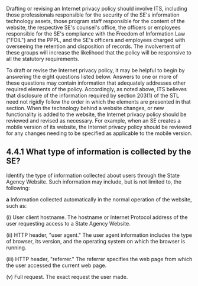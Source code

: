 Drafting or revising an Internet privacy policy should involve ITS, including those professionals responsible for the security of the SE's information technology assets, those program staff responsible for the content of the website, the respective SE's counsel's office, the officers or employees responsible for the SE's compliance with the Freedom of Information Law ("FOIL") and the PPPL, and the SE's officers and employees charged with overseeing the retention and disposition of records. The involvement of these groups will increase the likelihood that the policy will be responsive to all the statutory requirements.

To draft or revise the Internet privacy policy, it may be helpful to begin by answering the eight questions listed below. Answers to one or more of these questions may contain information that adequately addresses other required elements of the policy. Accordingly, as noted above, ITS believes that disclosure of the information required by section 203(1) of the STL need not rigidly follow the order in which the elements are presented in that section. When the technology behind a website changes, or new functionality is added to the website, the Internet privacy policy should be reviewed and revised as necessary. For example, when an SE creates a mobile version of its website, the Internet privacy policy should be reviewed for any changes needing to be specified as applicable to the mobile version.

## **4.4.1 What type of information is collected by the SE?**

Identify the type of information collected about users through the State Agency Website. Such information may include, but is not limited to, the following:

**a** Information collected automatically in the normal operation of the website, such as:

(i) User client hostname. The hostname or Internet Protocol address of the user requesting access to a State Agency Website.

(ii) HTTP header, "user agent." The user agent information includes the type of browser, its version, and the operating system on which the browser is running.

(iii) HTTP header, "referrer." The referrer specifies the web page from which the user accessed the current web page.

(v) Full request. The exact request the user made.